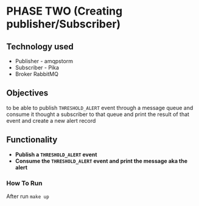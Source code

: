 # PHASE TWO (Creating publisher/Subscriber)
## Technology used

- Publisher - amqpstorm
- Subscriber - Pika
- Broker RabbitMQ


## Objectives

to be able to publish `THRESHOLD_ALERT` event through a message queue and consume it thought a subscriber to that queue and print the result of that event and create a new alert record

## Functionality

- **Publish a `THRESHOLD_ALERT` event**
- **Consume the `THRESHOLD_ALERT` event and print the message aka the alert**

### How To Run
After run `make up` 

